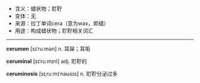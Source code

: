 - <span class="definition">含义：蜡状物；耵聍</span>
- <span class="definition">变体：无</span>
- <span class="definition">来源：拉丁单词cera（意为wax，即蜡）</span>
- <span class="definition">用途：构成蜡状物；耵聍相关词汇</span>

---

<span class="vocabulary">**cerumen**</span> [sɪˈruːmən] n. 耳屎；耳垢

<span class="vocabulary">**ceruminal**</span> [sɪˈruːmɪnl] adj. 耵聍的

<span class="vocabulary">**ceruminosis**</span> [sɪˌruːmɪˈnəʊsɪs] n. 耵聍分泌过多

